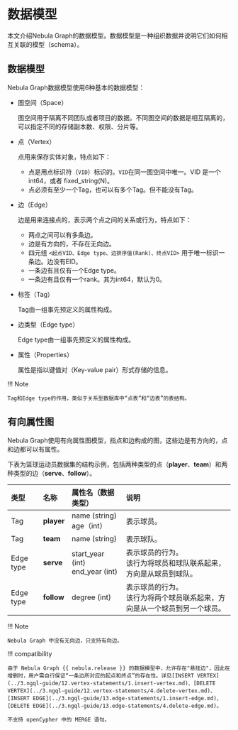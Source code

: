 # 数据模型

本文介绍Nebula Graph的数据模型。数据模型是一种组织数据并说明它们如何相互关联的模型（schema）。

## 数据模型

Nebula Graph数据模型使用6种基本的数据模型：

- 图空间（Space）

  图空间用于隔离不同团队或者项目的数据。不同图空间的数据是相互隔离的，可以指定不同的存储副本数、权限、分片等。

- 点（Vertex）

  点用来保存实体对象，特点如下：

  - 点是用点标识符（`VID`）标识的。`VID`在同一图空间中唯一。VID 是一个 int64，或者 fixed_string(N)。
  - 点必须有至少一个Tag，也可以有多个Tag。但不能没有Tag。

- 边（Edge）

  边是用来连接点的，表示两个点之间的关系或行为，特点如下：
  
  - 两点之间可以有多条边。
  - 边是有方向的，不存在无向边。
  - 四元组 `<起点VID、Edge type、边排序值(Rank)、终点VID>` 用于唯一标识一条边。边没有EID。
  - 一条边有且仅有一个Edge type。
  - 一条边有且仅有一个rank。其为int64，默认为0。

- 标签（Tag）

  Tag由一组事先预定义的属性构成。

- 边类型（Edge type）

  Edge type由一组事先预定义的属性构成。

- 属性（Properties）

  属性是指以键值对（Key-value pair）形式存储的信息。

!!! Note

    Tag和Edge type的作用，类似于关系型数据库中“点表”和“边表”的表结构。

## 有向属性图

Nebula Graph使用有向属性图模型，指点和边构成的图，这些边是有方向的，点和边都可以有属性。

下表为篮球运动员数据集的结构示例，包括两种类型的点（**player**、**team**）和两种类型的边（**serve**、**follow**）。

| 类型 | 名称 | 属性名（数据类型） | 说明 |
| :--- | :--- | :---| :--- |
|Tag|  **player**      | name (string) <br>age（int）  | 表示球员。  |
|Tag|   **team** |  name (string) |  表示球队。 |
|Edge type|  **serve**  |  start_year (int) <br> end_year (int) | 表示球员的行为。<br>该行为将球员和球队联系起来，方向是从球员到球队。  |
|Edge type|  **follow**  | degree (int)  | 表示球员的行为。<br>该行为将两个球员联系起来，方向是从一个球员到另一个球员。  |

!!! Note

    Nebula Graph 中没有无向边，只支持有向边。

!!! compatibility
    
    由于 Nebula Graph {{ nebula.release }} 的数据模型中，允许存在"悬挂边"，因此在增删时，用户需自行保证“一条边所对应的起点和终点”的存在性。详见[INSERT VERTEX](../3.ngql-guide/12.vertex-statements/1.insert-vertex.md)、[DELETE VERTEX](../3.ngql-guide/12.vertex-statements/4.delete-vertex.md)、[INSERT EDGE](../3.ngql-guide/13.edge-statements/1.insert-edge.md)、[DELETE EDGE](../3.ngql-guide/13.edge-statements/4.delete-edge.md)。

    不支持 openCypher 中的 MERGE 语句。
